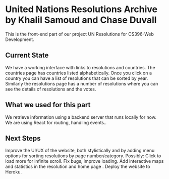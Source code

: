 # United Nations Resolutions Archive by Khalil Samoud and Chase Duvall

This is the front-end part of our project UN Resolutions for CS396-Web Development. 

## Current State

We have a working interface with links to resolutions and countries. The countries page has countries listed alphabetically. Once you click on a country you can have a list of resolutions that can be sorted by year. Similarly the resolutions page has a number of resolutions where you can see the details of resolutions and the votes. 

## What we used for this part

We retrieve information using a backend server that runs locally for now. 
We are using React for routing, handling events.. 

## Next Steps

Improve the UI/UX of the website, both stylistically and by adding menu options for sorting resolutions by page number/category.
Possibly: Click to load more for infinite scroll.
Fix bugs, improve loading. 
Add interactive maps and statistics in the resolution and home page .
Deploy the website to Heroku.
